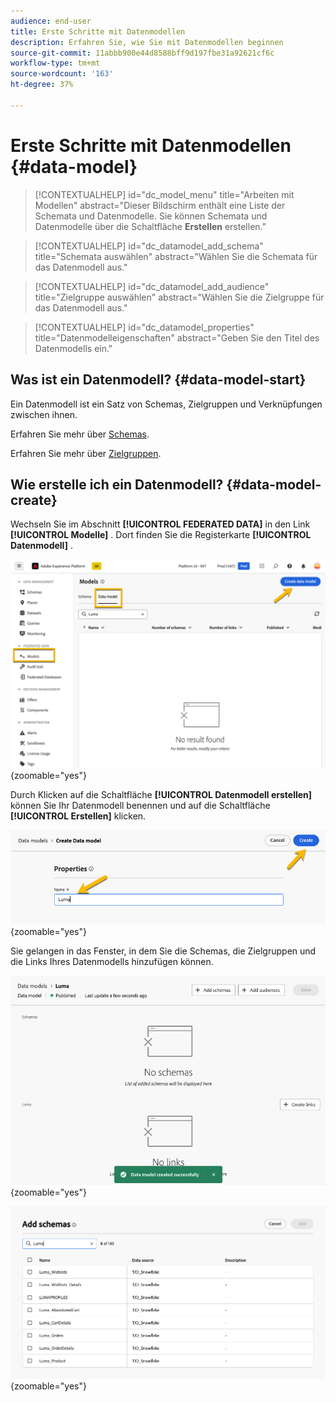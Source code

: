 ```yaml
---
audience: end-user
title: Erste Schritte mit Datenmodellen
description: Erfahren Sie, wie Sie mit Datenmodellen beginnen
source-git-commit: 11abbb900e44d8588bff9d197fbe31a92621cf6c
workflow-type: tm+mt
source-wordcount: '163'
ht-degree: 37%

---
```


# Erste Schritte mit Datenmodellen {#data-model}


>[!CONTEXTUALHELP]
>id="dc_model_menu"
>title="Arbeiten mit Modellen"
>abstract="Dieser Bildschirm enthält eine Liste der Schemata und Datenmodelle. Sie können Schemata und Datenmodelle über die Schaltfläche **Erstellen** erstellen."

>[!CONTEXTUALHELP]
>id="dc_datamodel_add_schema"
>title="Schemata auswählen"
>abstract="Wählen Sie die Schemata für das Datenmodell aus."


>[!CONTEXTUALHELP]
>id="dc_datamodel_add_audience"
>title="Zielgruppe auswählen"
>abstract="Wählen Sie die Zielgruppe für das Datenmodell aus."

>[!CONTEXTUALHELP]
>id="dc_datamodel_properties"
>title="Datenmodelleigenschaften"
>abstract="Geben Sie den Titel des Datenmodells ein."


## Was ist ein Datenmodell? {#data-model-start}

Ein Datenmodell ist ein Satz von Schemas, Zielgruppen und Verknüpfungen zwischen ihnen.

Erfahren Sie mehr über [Schemas](../customer/schemas.md).

Erfahren Sie mehr über [Zielgruppen](../customer/audiences.md).

## Wie erstelle ich ein Datenmodell? {#data-model-create}

Wechseln Sie im Abschnitt **[!UICONTROL FEDERATED DATA]** in den Link **[!UICONTROL Modelle]** . Dort finden Sie die Registerkarte **[!UICONTROL Datenmodell]** .

![](assets/datamodel_create.png){zoomable="yes"}

Durch Klicken auf die Schaltfläche **[!UICONTROL Datenmodell erstellen]** können Sie Ihr Datenmodell benennen und auf die Schaltfläche **[!UICONTROL Erstellen]** klicken.

![](assets/datamodel_name.png){zoomable="yes"}

Sie gelangen in das Fenster, in dem Sie die Schemas, die Zielgruppen und die Links Ihres Datenmodells hinzufügen können.

![](assets/datamodel_created.png){zoomable="yes"}

![](assets/datamodel_schemas.png){zoomable="yes"}

